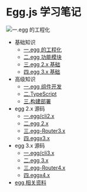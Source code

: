 # Egg.js 学习笔记

![一.egg 的工程化](./src/.eggpress/public/home.png)

- 基础知识
  - [一.egg 的工程化](/web-egg/base/engine/1.index.html)
  - [二.egg 功能模块](/web-egg/base/project/1.index.html)
  - [三.egg 2.x 基础](/web-egg/base/egg2.x/1.index.html)
  - [四.egg 3.x 基础](/web-egg/base/egg3.x/1.index.html)
- 高级知识
  - [一.egg 组件开发](/web-egg/senior/component/1.index.html)
  - [二.TypeScript](/web-egg/senior/typescript/1.index.html)
  - [三.构建部署](/web-egg/senior/deploy/1.index.html)
- egg 2.x 源码
  - [一.egg/cli2.x](/web-egg/source/egg-cli2.x/1.index.html)
  - [二.egg 2.x](/web-egg/source/egg2.x/1.index.html)
  - [三.egg-Router3.x](/web-egg/source/egg-router3.x/1.index.html)
  - [四.eggx3.x](/web-egg/source/eggx3.x/1.index.html)
- egg 3.x 源码
  - [一.egg/cli3.x](/web-egg/source/egg-cli3.x/1.index.html)
  - [二.egg 3.x](/web-egg/source/egg3.x/1.index.html)
  - [三.egg-Router4.x](/web-egg/source/egg-router4.x/1.index.html)
  - [四.eggx4.x](/web-egg/source/eggx4.x/1.index.html)
- [egg 相关资料](/web-egg/source/eggx4.x/1.index.html)
